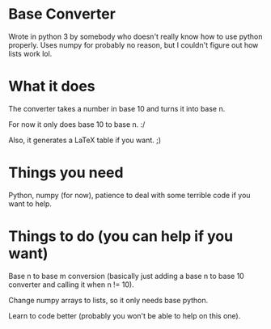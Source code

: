 # Base Converter
Wrote in python 3 by somebody who doesn't really know how to use python properly.
Uses numpy for probably no reason, but I couldn't figure out how lists work lol.

# What it does
The converter takes a number in base 10 and turns it into base n.

For now it only does base 10 to base n. :/

Also, it generates a LaTeX table if you want. ;)

# Things you need
Python, numpy (for now), patience to deal with some terrible code if you want to help.

# Things to do (you can help if you want)
Base n to base m conversion (basically just adding a base n to base 10 converter and calling it when n != 10).

Change numpy arrays to lists, so it only needs base python.

Learn to code better (probably you won't be able to help on this one).
